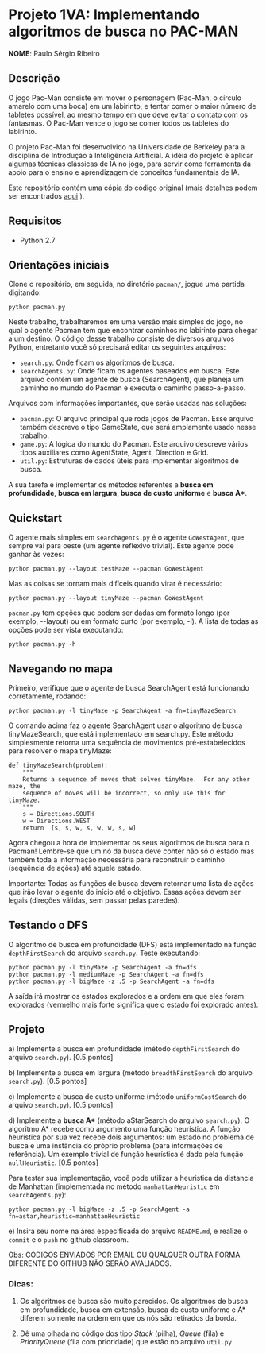 # Projeto 1VA: Implementando algoritmos de busca no PAC-MAN

**NOME**: Paulo Sérgio Ribeiro

## Descrição
O jogo Pac-Man consiste em mover o personagem (Pac-Man, o círculo amarelo com uma boca) em um labirinto, e tentar comer o maior número de tabletes possível, ao mesmo tempo em que deve evitar o contato com os fantasmas. O Pac-Man vence o jogo se comer todos os tabletes do labirinto. 

O projeto Pac-Man foi desenvolvido na Universidade de Berkeley para a disciplina de Introdução à Inteligência Artificial. A idéia do projeto é aplicar algumas técnicas clássicas de IA no jogo, para  servir como ferramenta da apoio para o ensino e aprendizagem de conceitos fundamentais de IA. 

Este repositório contém uma cópia do código original (mais detalhes podem ser encontrados [aqui](http://ai.berkeley.edu/search.html) ). 

## Requisitos
- Python 2.7

## Orientações iniciais
Clone o repositório, em seguida, no diretório `pacman/`, jogue uma partida digitando:

`python pacman.py`

Neste trabalho, trabalharemos em uma versão mais simples do jogo, no qual o agente Pacman tem que encontrar caminhos no labirinto para chegar a um destino. O código desse trabalho consiste de diversos arquivos Python, entretanto você só precisará editar os seguintes arquivos:

- `search.py`: Onde ficam os algoritmos de busca.
- `searchAgents.py`: Onde ficam os agentes baseados em busca. Este arquivo contém um agente de busca (SearchAgent), que planeja um caminho no mundo do Pacman e executa o caminho passo-a-passo.

Arquivos com informações importantes, que serão usadas nas soluções:

- `pacman.py`: 
O arquivo principal que roda jogos de Pacman. Esse arquivo também descreve o tipo GameState, que será amplamente usado nesse trabalho.
- `game.py`: 
A lógica do mundo do Pacman. Este arquivo descreve vários tipos auxiliares como AgentState, Agent, Direction e Grid.
- `util.py`: 
Estruturas de dados úteis para implementar algoritmos de busca.

<!---
Disponibilizamos como base para a sua implementação o código do algoritmo de busca não informada de busca em profundidade (arquivo `search-starter.py`), e -->
A sua tarefa é implementar os métodos referentes a **busca em profundidade**, **busca em largura**, **busca de custo uniforme** e **busca A\***.

## Quickstart
O agente mais simples em `searchAgents.py` é o agente `GoWestAgent`, que sempre vai para oeste (um agente reflexivo trivial). Este agente pode ganhar às vezes: 

`python pacman.py --layout testMaze --pacman GoWestAgent`

Mas as coisas se tornam mais difíceis quando virar é necessário: 

`python pacman.py --layout tinyMaze --pacman GoWestAgent`

`pacman.py` tem opções que podem ser dadas em formato longo (por exemplo, --layout) ou em formato curto (por exemplo, -l). A lista de todas as opções pode ser vista executando: 

`python pacman.py -h`

## Navegando no mapa
Primeiro, verifique que o agente de busca SearchAgent está funcionando corretamente, rodando: 

`python pacman.py -l tinyMaze -p SearchAgent -a fn=tinyMazeSearch`

O comando acima faz o agente SearchAgent usar o algoritmo de busca tinyMazeSearch, que está implementado em search.py. Este método simplesmente retorna uma sequência de movimentos pré-estabelecidos para resolver o mapa tinyMaze:

```
def tinyMazeSearch(problem):
    """
    Returns a sequence of moves that solves tinyMaze.  For any other maze, the
    sequence of moves will be incorrect, so only use this for tinyMaze.
    """
    s = Directions.SOUTH
    w = Directions.WEST
    return  [s, s, w, s, w, w, s, w]
```

Agora chegou a hora de implementar os seus algoritmos de busca para o Pacman! Lembre-se que um nó da busca deve conter não só o estado mas também toda a informação necessária para reconstruir o caminho (sequência de ações) até aquele estado. 

Importante: Todas as funções de busca devem retornar uma lista de ações que irão levar o agente do início até o objetivo. Essas ações devem ser legais (direções válidas, sem passar pelas paredes). 

## Testando o DFS
O algoritmo de busca em profundidade (DFS) está implementado na função `depthFirstSearch` do arquivo `search.py`. Teste executando: 

```
python pacman.py -l tinyMaze -p SearchAgent -a fn=dfs
python pacman.py -l mediumMaze -p SearchAgent -a fn=dfs
python pacman.py -l bigMaze -z .5 -p SearchAgent -a fn=dfs
```

A saída irá mostrar os estados explorados e a ordem em que eles foram explorados (vermelho mais forte significa que o estado foi explorado antes). 

## Projeto
a) Implemente a busca em profundidade (método `depthFirstSearch` do arquivo `search.py`). [0.5 pontos]

b) Implemente a busca em largura (método `breadthFirstSearch` do arquivo `search.py`). [0.5 pontos]

c) Implemente a busca de custo uniforme (método `uniformCostSearch` do arquivo `search.py`). [0.5 pontos]

d) Implemente a **busca A\*** (método aStarSearch do arquivo `search.py`). O algoritmo A* recebe como argumento uma função heurística. A função heurística por sua vez recebe dois argumentos: um estado no problema de busca e uma instância do próprio problema (para informações de referência).  Um exemplo trivial de função heurística é dado pela função `nullHeuristic`. [0.5 pontos]

Para testar sua implementação, você pode utilizar a heuristica da distancia de Manhattan (implementada no método `manhattanHeuristic` em `searchAgents.py`):

```
python pacman.py -l bigMaze -z .5 -p SearchAgent -a fn=astar,heuristic=manhattanHeuristic
```

e) Insira seu nome na área especificada do arquivo `README.md`, e realize o `commit` e o `push` no github classroom.

Obs: CÓDIGOS ENVIADOS POR EMAIL OU QUALQUER OUTRA FORMA DIFERENTE DO GITHUB NÃO SERÃO AVALIADOS.

### Dicas: 
1) Os algoritmos de busca são muito parecidos. Os algoritmos de busca em profundidade, busca em extensão, busca de custo uniforme e A* diferem somente na ordem em que os nós são retirados da borda. 

2) Dê uma olhada no código dos tipo *Stack* (pilha), *Queue* (fila) e *PriorityQueue* (fila com prioridade) que estão no arquivo `util.py`
